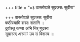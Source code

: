 +++
title = "०३ वास्तोष्पते सुप्रजसः सुवीरा"

+++
वास्तोष्पते सुप्रजसः सुवीरा  
षष्ठीस्यामि शरदः शतानि ।  
दुर्वास्तु कण्वा अभि निर् णुदस्व  
सुवास्त्व् अस्माꣳ उप सं विशस्व ॥